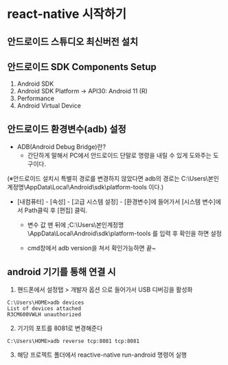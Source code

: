 # react-native 시작하기

## 안드로이드 스튜디오 최신버전 설치

## 안드로이드 SDK Components Setup

1. Android SDK
2. Android SDK Platform -> API30: Android 11 (R)
3. Performance
4. Android Virtual Device

## 안드로이드 환경변수(adb) 설정

- ADB(Android Debug Bridge)란?
  - 간단하게 말해서 PC에서 안드로이드 단말로 명령을 내릴 수 있게 도와주는 도구이다.

(※안드로이드 설치시 특별히 경로를 변경하지 않았다면 adb의 경로는
C:\Users\본인계정명\AppData\Local\Android\sdk\platform-tools 이다.)

- [내컴퓨터] - [속성] - [고급 시스템 설정] - [환경변수]에 들어가서 [시스템 변수]에서 Path클릭 후 [편집] 클릭.

  - 변수 값 맨 뒤에 ;C:\Users\본인계정명\AppData\Local\Android\sdk\platform-tools 를 입력 후 확인을 하면 설정

  - cmd창에서 adb version을 쳐서 확인가능하면 끝~

## android 기기를 통해 연결 시

1. 핸드폰에서 설정탭 > 개발자 옵션 으로 들어가서 USB 디버깅을 활성화

```
C:\Users\HOME>adb devices
List of devices attached
R3CM600VWLH unauthorized
```

2. 기기의 포트를 8081로 변경해준다

```
C:\Users\HOME>adb reverse tcp:8081 tcp:8081
```

3. 해당 프로젝트 폴더에서 reactive-native run-android 명령어 실행
